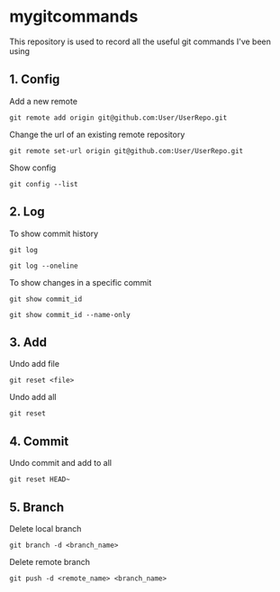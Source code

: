 # mygitcommands
This repository is used to record all the useful git commands I've been using 

## 1. Config 

Add a new remote

`git remote add origin git@github.com:User/UserRepo.git`

Change the url of an existing remote repository

`git remote set-url origin git@github.com:User/UserRepo.git`

Show config

`git config --list`

## 2. Log

To show commit history 

`git log`

`git log --oneline`

To show changes in a specific commit

`git show commit_id`

`git show commit_id --name-only`

## 3. Add

Undo add file

`git reset <file>`

Undo add all

`git reset`

## 4. Commit 

Undo commit and add to all

`git reset HEAD~`

## 5. Branch

Delete local branch

`git branch -d <branch_name>`

Delete remote branch

`git push -d <remote_name> <branch_name>`

